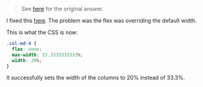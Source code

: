 
> See [here](https://stackoverflow.com/a/57434450/6456163) for the original answer.

I fixed this [here](https://jsfiddle.net/ajmeese7/k5o60dwy/5/). The problem was the flex was overriding the default width.

This is what the CSS is now:

```css
.col-md-4 {
  flex: none;
  max-width: 33.3333333333%;
  width: 20%;
}
```

It successfully sets the width of the columns to 20% instead of 33.3%.
